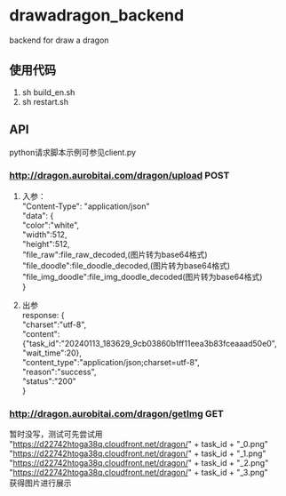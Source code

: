 # drawadragon_backend
backend for draw a dragon 

## 使用代码
  1. sh build_en.sh
  2. sh restart.sh
  
## API
python请求脚本示例可参见client.py

### http://dragon.aurobitai.com/dragon/upload POST

  1. 入参：<br>
  "Content-Type": "application/json"<br>
  "data": {<br>
    "color":"white",<br>
    "width":512,<br>
    "height":512, <br>
    "file_raw":file_raw_decoded,(图片转为base64格式)<br>
    "file_doodle":file_doodle_decoded,(图片转为base64格式)<br>
    "file_img_doodle":file_img_doodle_decoded(图片转为base64格式)<br>
    }<br>

  2. 出参<br>
  response: {<br>
    "charset":"utf-8",<br>
    "content":{"task_id":"20240113_183629_9cb03860b1ff11eea3b83fceaaad50e0",
           "wait_time":20},<br>
    "content_type":"application/json;charset=utf-8",<br>
    "reason":"success",<br>
    "status":"200"<br>
    }<br>

### http://dragon.aurobitai.com/dragon/getImg GET
  暂时没写，测试可先尝试用 <br>
"https://d22742htoga38q.cloudfront.net/dragon/" + task_id + "_0.png"<br>
"https://d22742htoga38q.cloudfront.net/dragon/" + task_id + "_1.png"<br>
"https://d22742htoga38q.cloudfront.net/dragon/" + task_id + "_2.png"<br>
"https://d22742htoga38q.cloudfront.net/dragon/" + task_id + "_3.png"<br>
  获得图片进行展示

